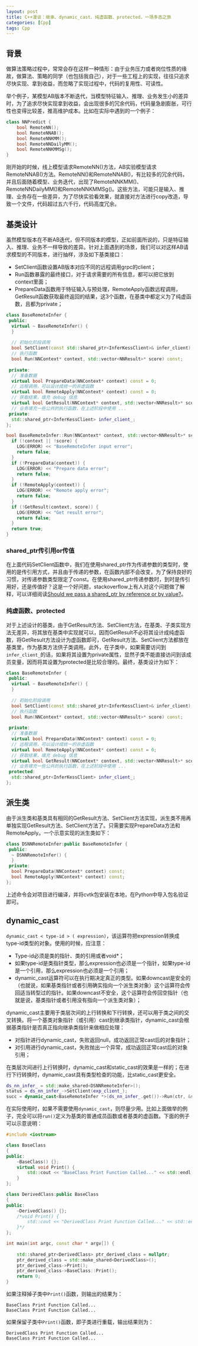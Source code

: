 ```yaml
---
layout: post
title: C++漫谈：继承、dynamic_cast、纯虚函数、protected，一场多态之旅
categories: [Cpp]
tags: Cpp
---
```


## 背景

做算法策略过程中，常常会存在这样一种情形：由于业务压力或者岗位性质的缘故，做算法、策略的同学（也包括我自己），对于一些工程上的实现，往往只追求尽快实现、拿到收益，而忽略了实现过程中，代码的复用性、可读性。

举个例子，某模型AB版本不断迭代，当模型特征输入、推理、业务发生小的差异时，为了追求尽快实现拿到收益，会出现很多的冗余代码，代码量急剧膨胀，可行性也变得比较差，推高维护成本。比如在实际中遇到的一个例子：

```cpp
class NNPredict {
    bool RemoteNN();
    bool RemoteNNAB();
    bool RemoteNNKMM();
    bool RemoteNNDailyMM();
    bool RemoteNNKMMSg();
}
```

刚开始的时候，线上模型请求RemoteNN()方法，AB实验模型请求RemoteNNAB()方法。RemoteNN()和RemoteNNAB()，有比较多的冗余代码，并且后面随着模型、业务迭代，出现了RemoteNNKMM()、RemoteNNDailyMM()和RemoteNNKMMSg()。这些方法，可能只是输入、推理、业务存在一些差异，为了尽快实验看效果，就直接对方法进行copy改造，导致一个文件，代码超过五六千行，代码高度冗余。

## 基类设计

虽然模型版本在不断AB迭代，但不同版本的模型，正如前面所说的，只是特征输入、推理、业务不一样导致的差异。针对上面遇到的场景，我们可以对这样AB请求模型的不同版本，进行抽样，涉及如下基类接口：

- SetClient函数设置AB版本对应不同的远程调用grpc的client；
- Run函数暴露的最终接口，对于请求需要的所有信息，都可以把它放到context里面；
- PrepareData函数用于特征输入与预处理，RemoteApply函数远程调用，GetResult函数获取最终返回的结果，这3个函数，在基类中都定义为了纯虚函数，且都为private；

```cpp
class BaseRemoteInfer {
 public:
  virtual ~ BaseRemoteInfer() {
  }
  
  // 初始化阶段调用
  bool SetClient(const std::shared_ptr<InferKessClient>& infer_client);
  // 执行函数
  bool Run(NNContext* context, std::vector<NNResult>* score) const;
 
 private:
  // 准备数据
  virtual bool PrepareData(NNContext* context) const = 0;
  // 远程调用，可以设计成统一的非虚函数
  virtual bool RemoteApply(NNContext* context) const = 0;
  // 获取结果，填充 debug 信息
  virtual bool GetResult(NNContext* context, std::vector<NNResult>* score) const = 0;
  // 业务填充一些公共的执行函数，在上述阶段中使用 ...
 private:
  std::shared_ptr<InferKessClient> infer_client_;
};

bool BaseRemoteInfer::Run(NNContext* context, std::vector<NNResult>* score) const {
  if (!context || !score) {
    LOG(ERROR) << "BaseRemoteInfer input error";
    return false;
  }
  if (!PrepareData(context)) {
    LOG(ERROR) << "Prepare data error";
    return false;
  }
  if (!RemoteApply(context)) {
    LOG(ERROR) << "Remote apply error";
    return false;
  }
  if (!GetResult(context, score)) {
    LOG(ERROR) << "Get result error";
    return false;
  }
  return true;
}
```

### shared_ptr传引用or传值

在上面代码SetClient函数中，我们在使用shared_ptr作为传递参数的类型时，使用的是传引用方式，并且由于传递的参数，在函数内部不会改变，为了保持良好的习惯，对传递参数类型限定了const。在使用shared_ptr传递参数时，到时是传引用好，还是传值好？这是一个好问题，stackoverflow上有人对这个问题做了解释，可以详细阅读[Should we pass a shared_ptr by reference or by value?](https://stackoverflow.com/questions/3310737/should-we-pass-a-shared-ptr-by-reference-or-by-value)。

### 纯虚函数、protected

对于上述设计的基类，由于GetResult方法、SetClient方法，在基类、子类实现方法无差异，将其放在基类中实现就可以，因而GetResult不必将其设计成纯虚函数，将GetResult方法设计为虚函数即可，GetResult方法、SetClient方法都放在基类里，作为基类方法供子类调用。此外，在子类中，如果需要访问到`infer_client_`的话，如果将其设置为private属性，显然子类不能直接访问到该成员变量，因而将其设置为protected是比较合理的。最终，基类设计为如下：

```cpp
class BaseRemoteInfer {
 public:
  virtual ~ BaseRemoteInfer() {
  }
  
  // 初始化阶段调用
  bool SetClient(const std::shared_ptr<InferKessClient>& infer_client);
  // 执行函数
  bool Run(NNContext* context, std::vector<NNResult>* score) const;
 
 private:
  // 准备数据
  virtual bool PrepareData(NNContext* context) const = 0;
  // 远程调用，可以设计成统一的非虚函数
  virtual bool RemoteApply(NNContext* context) const = 0;
  // 获取结果，填充 debug 信息
  virtual bool GetResult(NNContext* context, std::vector<NNResult>* score) const;
  // 业务填充一些公共的执行函数，在上述阶段中使用 ...
 protected:
  std::shared_ptr<InferKessClient> infer_client_;
};
```

## 派生类

由于派生类和基类具有相同的GetResult方法、SetClient方法实现，派生类不用再单独实现GetResult方法、SetClient方法了。只需要实现PrepareData方法和RemoteApply。一个示意实现的派生类如下：

```cpp
class DSNNRemoteInfer:public BaseRemoteInfer {
 public:
  ~ DSNNRemoteInfer() {
  }
 private:
  bool PrepareData(NNContext* context) const;
  bool RemoteApply(NNContext* context) const;
};
```
上述命令会对项目进行编译，并将cvtk包安装在本地，在Python中导入包名验证即可。

## dynamic_cast

`dynamic_cast < type-id > ( expression)`，该运算符把expression转换成type-id类型的对象。使用的时候，应注意：

- Type-id必须是类的指针、类的引用或者void*；
- 如果type-id是类指针类型，那么expression也必须是一个指针，如果type-id是一个引用，那么expression也必须是一个引用；
- dynamic_cast运算符可以在执行期决定真正的类型。如果downcast是安全的（也就说，如果基类指针或者引用确实指向一个派生类对象）这个运算符会传回适当转型过的指针。如果downcast不安全，这个运算符会传回空指针（也就是说，基类指针或者引用没有指向一个派生类对象）；

dynamic_cast主要用于类层次间的上行转换和下行转换，还可以用于类之间的交叉转换。将一个基类对象指针（或引用）cast到继承类指针，dynamic_cast会根据基类指针是否真正指向继承类指针来做相应处理：

- 对指针进行dynamic_cast，失败返回null，成功返回正常cast后的对象指针；
- 对引用进行dynamic_cast，失败抛出一个异常，成功返回正常cast后的对象引用；

在类层次间进行上行转换时，dynamic_cast和static_cast的效果是一样的；在进行下行转换时，dynamic_cast具有类型检查的功能，比static_cast更安全。

```cpp
ds_nn_infer_ = std::make_shared<DSNNRemoteInfer>();
status = ds_nn_infer_->SetClient(exp_client_);
succ = dynamic_cast<BaseRemoteInfer *>(ds_nn_infer_.get())->Run(ctr, &score);
```

在实际使用时，如果不需要使用`dynamic_cast`，则尽量少用。比如上面做举的例子，完全可以将`run()`定义为基类的普通成员函数或者基类的虚函数。下面的例子可以示意说明：

```cpp
#include <iostream>

class BaseClass
{
public:
    ~BaseClass() {};
    virtual void Print() {
        std::cout << "BaseClass Print Function Called..." << std::endl;
    }
};

class DerivedClass:public BaseClass
{
public:
    ~DerivedClass() {};
    /*void Print() {
        std::cout << "DerivedClass Print Function Called..." << std::endl;
    }*/
};

int main(int argc, const char * argv[]) {
    
    std::shared_ptr<DerivedClass> ptr_derived_class = nullptr;
    ptr_derived_class = std::make_shared<DerivedClass>();
    ptr_derived_class->Print();
    ptr_derived_class->BaseClass::Print();
    return 0;
}
```

如果注释掉子类中`Print()`函数，则输出的结果为：

```
BaseClass Print Function Called...
BaseClass Print Function Called...
```

如果保留子类中`Print()`函数，即子类进行重载，输出结果则为：

```
DerivedClass Print Function Called...
BaseClass Print Function Called...
```